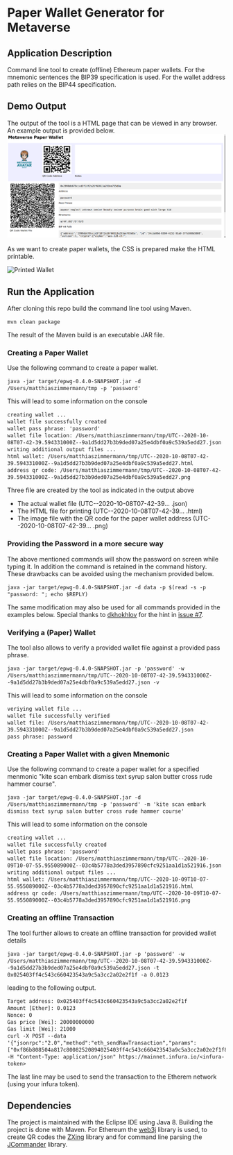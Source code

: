 # Paper Wallet Generator for Metaverse

## Application Description

Command line tool to create (offline) Ethereum paper wallets. 
For the mnemonic sentences the BIP39 specification is used. 
For the wallet address path relies on the BIP44 specification.

## Demo Output

The output of the tool is a HTML page that can be viewed in any browser. 
An example output is provided below.
![HTML Page](/screenshots/paper_wallet_html.png)

As we want to create paper wallets, the CSS is prepared make the HTML printable.

![Printed Wallet](/screenshots/paper_wallet_printed.png)

## Run the Application

After cloning this repo build the command line tool using Maven.

```
mvn clean package
```

The result of the Maven build is an executable JAR file.

### Creating a Paper Wallet
 
Use the following command to create a paper wallet.

```
java -jar target/epwg-0.4.0-SNAPSHOT.jar -d /Users/matthiaszimmermann/tmp -p 'password'
```

This will lead to some information on the console

```
creating wallet ...
wallet file successfully created
wallet pass phrase: 'password'
wallet file location: /Users/matthiaszimmermann/tmp/UTC--2020-10-08T07-42-39.594331000Z--9a1d5dd27b3b9ded07a25e4dbf0a9c539a5edd27.json
writing additional output files ...
html wallet: /Users/matthiaszimmermann/tmp/UTC--2020-10-08T07-42-39.594331000Z--9a1d5dd27b3b9ded07a25e4dbf0a9c539a5edd27.html
address qr code: /Users/matthiaszimmermann/tmp/UTC--2020-10-08T07-42-39.594331000Z--9a1d5dd27b3b9ded07a25e4dbf0a9c539a5edd27.png
```

Three file are created by the tool as indicated in the output above
* The actual wallet file (UTC--2020-10-08T07-42-39... .json)
* The HTML file for printing (UTC--2020-10-08T07-42-39... .html)
* The image file with the QR code for the paper wallet address (UTC--2020-10-08T07-42-39... .png)

### Providing the Password in a more secure way

The above mentioned commands will show the password on screen while typing it.
In addition the command is retained in the command history. 
These drawbacks can be avoided using the mechanism provided below.

```
java -jar target/epwg-0.4.0-SNAPSHOT.jar -d data -p $(read -s -p "password: "; echo $REPLY)
```

The same modification may also be used for all commands provided in the examples below.
Special thanks to [dkhokhlov](https://github.com/dkhokhlov) for the hint in [issue #7](https://github.com/matthiaszimmermann/ethereum-paper-wallet/issues/7).

### Verifying a (Paper) Wallet

The tool also allows to verify a provided wallet file against a provided pass phrase.

```
java -jar target/epwg-0.4.0-SNAPSHOT.jar -p 'password' -w /Users/matthiaszimmermann/tmp/UTC--2020-10-08T07-42-39.594331000Z--9a1d5dd27b3b9ded07a25e4dbf0a9c539a5edd27.json -v
```

This will lead to some information on the console

```
veriying wallet file ...
wallet file successfully verified
wallet file: /Users/matthiaszimmermann/tmp/UTC--2020-10-08T07-42-39.594331000Z--9a1d5dd27b3b9ded07a25e4dbf0a9c539a5edd27.json
pass phrase: password
```

### Creating a Paper Wallet with a given Mnemonic
 
Use the following command to create a paper wallet for a specified menmonic "kite scan embark dismiss text syrup salon butter cross rude hammer course".

```
java -jar target/epwg-0.4.0-SNAPSHOT.jar -d /Users/matthiaszimmermann/tmp -p 'password' -m 'kite scan embark dismiss text syrup salon butter cross rude hammer course'
```

This will lead to some information on the console

```
creating wallet ...
wallet file successfully created
wallet pass phrase: 'password'
wallet file location: /Users/matthiaszimmermann/tmp/UTC--2020-10-09T10-07-55.955089000Z--03c4b5778a3ded3957890cfc9251aa1d1a521916.json
writing additional output files ...
html wallet: /Users/matthiaszimmermann/tmp/UTC--2020-10-09T10-07-55.955089000Z--03c4b5778a3ded3957890cfc9251aa1d1a521916.html
address qr code: /Users/matthiaszimmermann/tmp/UTC--2020-10-09T10-07-55.955089000Z--03c4b5778a3ded3957890cfc9251aa1d1a521916.png
```


### Creating an offline Transaction

The tool further allows to create an offline transaction for provided wallet details

```
java -jar target/epwg-0.4.0-SNAPSHOT.jar -p 'password' -w /Users/matthiaszimmermann/tmp/UTC--2020-10-08T07-42-39.594331000Z--9a1d5dd27b3b9ded07a25e4dbf0a9c539a5edd27.json -t 0x025403ff4c543c660423543a9c5a3cc2a02e2f1f -a 0.0123
```

leading to the following output.

```
Target address: 0x025403ff4c543c660423543a9c5a3cc2a02e2f1f
Amount [Ether]: 0.0123
Nonce: 0
Gas price [Wei]: 20000000000
Gas limit [Wei]: 21000
curl -X POST --data '{"jsonrpc":"2.0","method":"eth_sendRawTransaction","params":["0xf86b808504a817c80082520894025403ff4c543c660423543a9c5a3cc2a02e2f1f872bb2c8eabcc000801ba0374026a8b52870008143f09beae2648da1b891ebf71260f1c0d450854ce087a2a07929efec1ea48ef78afb731af5a50273a8a94821c59638d67b9d1dad6c27038e"],"id":1}' -H "Content-Type: application/json" https://mainnet.infura.io/<infura-token>
```

The last line may be used to send the transaction to the Etherem network (using your infura token). 

## Dependencies

The project is maintained with the Eclipse IDE using Java 8. Building the project is done with Maven. 
For Ethereum the [web3j](https://web3j.github.io/web3j/) library is used, 
to create QR codes the [ZXing](https://github.com/zxing/zxing) library and
for command line parsing the [JCommander](https://github.com/cbeust/jcommander) library.

